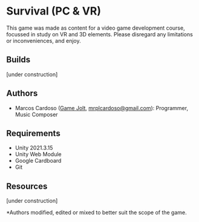 # Survival (PC & VR)
This game was made as content for a video game development course, focussed in study on VR and 3D elements. 
Please disregard any limitations or inconveniences, and enjoy.

## Builds
[under construction]

## Authors
* Marcos Cardoso ([Game Jolt](https://gamejolt.com/@marcoscardoso1_b064/games), mrplcardoso@gmail.com): Programmer, Music Composer

## Requirements
* Unity 2021.3.15  
* Unity Web Module  
* Google Cardboard
* Git

## Resources
[under construction]

*Authors modified, edited or mixed to better suit the scope of the game.
